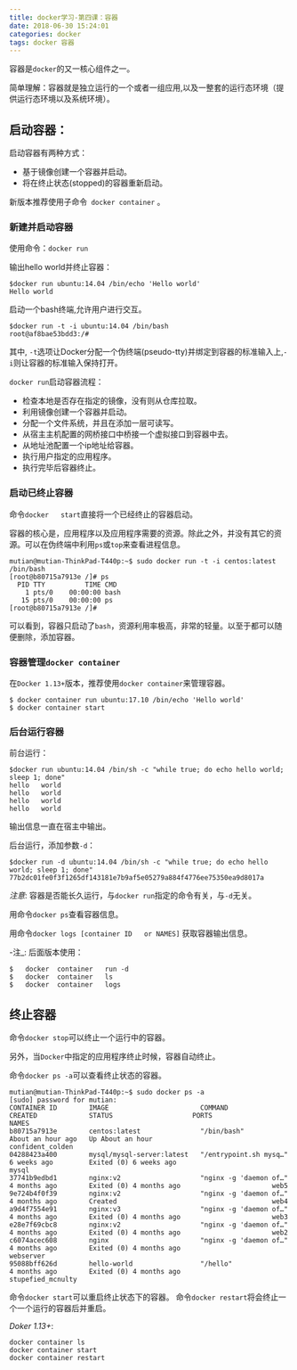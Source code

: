 ```yaml
---
title: docker学习-第四课：容器
date: 2018-06-30 15:24:01
categories: docker
tags: docker 容器
---
```


容器是`docker`的又一核心组件之一。  

简单理解：容器就是独立运行的一个或者一组应用,以及一整套的运行态环境（提供运行态环境以及系统环境）。  

## 启动容器：

启动容器有两种方式：

- 基于镜像创建一个容器并启动。
- 将在终止状态(stopped)的容器重新启动。 

新版本推荐使用子命令`	docker container` 。

### 新建并启动容器

使用命令：`docker run`

输出hello world并终止容器：

    $docker run ubuntu:14.04 /bin/echo 'Hello world'
    Hello world
    
启动一个bash终端,允许用户进行交互。

    $docker run -t -i ubuntu:14.04 /bin/bash
    root@af8bae53bdd3:/#
    
其中, `-t`选项让Docker分配一个伪终端(pseudo-tty)并绑定到容器的标准输入上,`-i`则让容器的标准输入保持打开。

`docker	run`启动容器流程：

- 检查本地是否存在指定的镜像，没有则从仓库拉取。
- 利用镜像创建一个容器并启动。
- 分配一个文件系统，并且在添加一层可读写。
- 从宿主主机配置的网桥接口中桥接一个虚拟接口到容器中去。
- 从地址池配置一个ip地址给容器。
- 执行用户指定的应用程序。
- 执行完毕后容器终止。

### 启动已终止容器

命令`docker	start`直接将一个已经终止的容器启动。

容器的核心是，应用程序以及应用程序需要的资源。除此之外，并没有其它的资源。可以在伪终端中利用`ps`或`top`来查看进程信息。

    mutian@mutian-ThinkPad-T440p:~$ sudo docker run -t -i centos:latest /bin/bash
    [root@b80715a7913e /]# ps
      PID TTY          TIME CMD
        1 pts/0    00:00:00 bash
       15 pts/0    00:00:00 ps
    [root@b80715a7913e /]# 

可以看到，容器只启动了`bash`，资源利用率极高，非常的轻量。以至于都可以随便删除，添加容器。

### 容器管理`docker	container`

在`Docker 1.13+`版本，推荐使用`docker container`来管理容器。

    $ docker container run ubuntu:17.10 /bin/echo 'Hello world'
    $ docker container start

### 后台运行容器

前台运行：

    $docker	run ubuntu:14.04 /bin/sh -c "while true; do echo hello world; sleep 1; done"
    hello	world
    hello	world
    hello	world
    hello	world
    
输出信息一直在宿主中输出。

后台运行，添加参数`-d`：  

    $docker run -d ubuntu:14.04 /bin/sh -c "while true; do echo hello world; sleep 1; done"
    77b2dc01fe0f3f1265df143181e7b9af5e05279a884f4776ee75350ea9d8017a
    
_注意_: 容器是否能长久运行，与`docker run`指定的命令有关，与`-d`无关。

用命令`docker ps`查看容器信息。

用命令`docker logs [container ID	or NAMES]` 获取容器输出信息。

-注_: 后面版本使用：

    $	docker	container	run	-d
    $	docker	container	ls
    $	docker	container	logs   
    
## 终止容器

命令`docker stop`可以终止一个运行中的容器。

另外，当`Docker`中指定的应用程序终止时候，容器自动终止。 

命令`docker ps -a`可以查看终止状态的容器。

    mutian@mutian-ThinkPad-T440p:~$ sudo docker ps -a
    [sudo] password for mutian: 
    CONTAINER ID        IMAGE                       COMMAND                  CREATED             STATUS                    PORTS               NAMES
    b80715a7913e        centos:latest               "/bin/bash"              About an hour ago   Up About an hour                              confident_colden
    04288423a400        mysql/mysql-server:latest   "/entrypoint.sh mysq…"   6 weeks ago         Exited (0) 6 weeks ago                        mysql
    37741b9edbd1        nginx:v2                    "nginx -g 'daemon of…"   4 months ago        Exited (0) 4 months ago                       web5
    9e724b4f0f39        nginx:v2                    "nginx -g 'daemon of…"   4 months ago        Created                                       web4
    a9d4f7554e91        nginx:v3                    "nginx -g 'daemon of…"   4 months ago        Exited (0) 4 months ago                       web3
    e28e7f69cbc8        nginx:v2                    "nginx -g 'daemon of…"   4 months ago        Exited (0) 4 months ago                       web2
    c6074acec608        nginx                       "nginx -g 'daemon of…"   4 months ago        Exited (0) 4 months ago                       webserver
    95088bff626d        hello-world                 "/hello"                 4 months ago        Exited (0) 4 months ago                       stupefied_mcnulty

命令`docker start`可以重启终止状态下的容器。 
命令`docker restart`将会终止一个一个运行的容器后并重启。

_Doker 1.13+_:

    docker container ls
    docker container start
    docker container restart
    
    